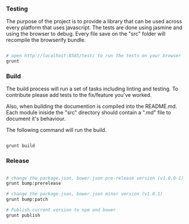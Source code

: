 
### Testing

The purpose of the project is to provide a library that can be used across every platform that uses javascript. The tests are done using jasmine and using the browser to debug. Every file save on the "src" folder will recompile
the browserify bundle.

``` bash

# open http://localhost:8585/test/ to run the tests on your browser
grunt

```

### Build

The build process will run a set of tasks including linting and testing. To contribute please add
tests to the fix/feature you've worked.

Also, when building the documention is compiled into the README.md. Each module iniside the "src" directory
should contain a ".md" file to document it's behaviour.

The following command will run the build.

``` bash

grunt build

```

### Release

``` bash

# change the package.json, bower.json pre-release version (v1.0.0-1)
grunt bump:prerelease

# change the package.json, bower.json minor version (v1.0.1)
grunt bump:patch

# Publish current version to npm and bower
grunt publish

```

